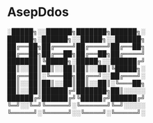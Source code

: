# AsepDdos

░█████╗░░██████╗███████╗██████╗░  ██████╗░██████╗░░█████╗░░██████╗
██╔══██╗██╔════╝██╔════╝██╔══██╗  ██╔══██╗██╔══██╗██╔══██╗██╔════╝
███████║╚█████╗░█████╗░░██████╔╝  ██║░░██║██║░░██║██║░░██║╚█████╗░
██╔══██║░╚═══██╗██╔══╝░░██╔═══╝░  ██║░░██║██║░░██║██║░░██║░╚═══██╗
██║░░██║██████╔╝███████╗██║░░░░░  ██████╔╝██████╔╝╚█████╔╝██████╔╝
╚═╝░░╚═╝╚═════╝░╚══════╝╚═╝░░░░░  ╚═════╝░╚═════╝░░╚════╝░╚═════╝░
